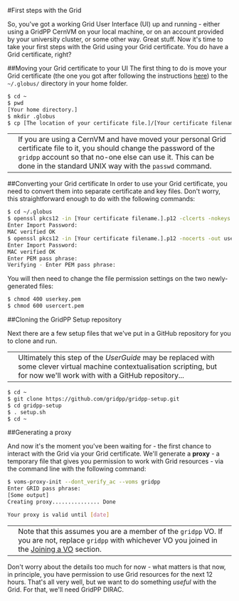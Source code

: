 #First steps with the Grid

So, you've got a working Grid User Interface (UI) up and running -
either using a GridPP CernVM on your local machine,
or on an account provided by your university cluster,
or some other way.
Great stuff.
Now it's time to take your first steps with the Grid
using your Grid certificate.
You do have a Grid certificate, right?

##Moving your Grid certificate to your UI
The first thing to do is move your Grid certificate
(the one you got after following the instructions
[here](../getting-on-the-grid/grid-certificate.md))
to the `~/.globus/` directory in your home folder.

```bash
$ cd ~
$ pwd
[Your home directory.]
$ mkdir .globus
$ cp [The location of your certificate file.]/[Your certificate filename].p12 ./.globus/.
```

<table>
<tr>
<td align='center'><i class="fa fa-warning" style='font-size:3em'></i></td>
<td>
If you are using a CernVM and have moved your personal
Grid certificate file to it,
you should change the password of the <code>gridpp</code> account so
that no-one else can use it. This can be done in the standard
UNIX way with the <code>passwd</code> command.
</td>
</tr>
</table>

##Converting your Grid certificate
In order to use your Grid certificate,
you need to convert them into separate certificate and key files.
Don't worry, this straightforward enough to do with the following
commands:
```bash
$ cd ~/.globus
$ openssl pkcs12 -in [Your certificate filename.].p12 -clcerts -nokeys -out usercert.pem
Enter Import Password:
MAC verified OK
$ openssl pkcs12 -in [Your certificate filename.].p12 -nocerts -out userkey.pem
Enter Import Password:
MAC verified OK
Enter PEM pass phrase:
Verifying - Enter PEM pass phrase:
```

You will then need to change the file permission settings on
the two newly-generated files:

```bash
$ chmod 400 userkey.pem
$ chmod 600 usercert.pem
```

##Cloning the GridPP Setup repository

Next there are a few setup files that we've put in a GitHub
repository for you to clone and run.

<table>
<tr>
<td align='center'><i class="fa fa-info-circle" style='font-size:3em'></i></td>
<td>
Ultimately this step of the <em>UserGuide</em> may be replaced with some clever
virtual machine contextualisation scripting, but for now we'll work with
with a GitHub repository...
</td>
</tr>
</table>

```bash
$ cd ~
$ git clone https://github.com/gridpp/gridpp-setup.git
$ cd gridpp-setup
$ . setup.sh
$ cd ~
```

##Generating a proxy

And now it's the moment you've been waiting for - the first
chance to interact with the Grid via your Grid certificate.
We'll generate a **proxy** - a temporary file that gives you
permission to work with Grid resources - via the command line
with the following command:

```bash
$ voms-proxy-init --dont_verify_ac --voms gridpp
Enter GRID pass phrase:
[Some output]
Creating proxy............... Done

Your proxy is valid until [date]
```

<table>
<tr>
<td align='center'><i class="fa fa-lightbulb-o" style='font-size:3em'></i></td>
<td>
Note that this assumes you are a member of the <code>gridpp</code> VO.
If you are not, replace <code>gridpp</code> with whichever VO you
joined in the
<a href='../getting-on-the-grid/joining-a-vo.md'>Joining a VO</a>
section.
</td>
</tr>
</table>

Don't worry about the details too much for now - what matters
is that now, in principle, you have permission to use Grid
resources for the next 12 hours.
That's all very well, but we want to do something _useful_
with the Grid. For that, we'll need GridPP DIRAC.
